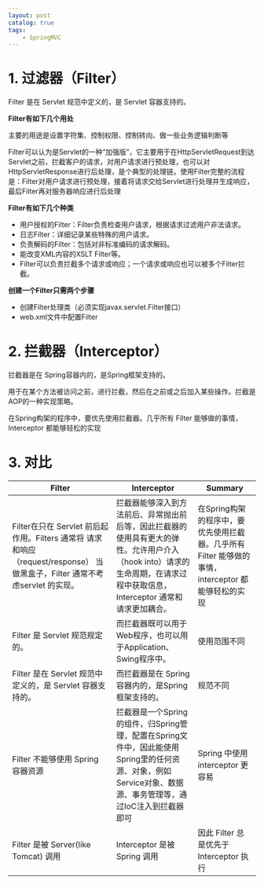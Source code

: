 ```yaml
---
layout: post   	
catalog: true 	
tags:
    - SpringMVC
---
```




# 1. 过滤器（Filter）

Filter 是在 Servlet 规范中定义的，是 Servlet 容器支持的。

**Filter有如下几个用处**

主要的用途是设置字符集、控制权限、控制转向、做一些业务逻辑判断等

Filter可以认为是Servlet的一种“加强版”，它主要用于在HttpServletRequest到达Servlet之前，拦截客户的请求，对用户请求进行预处理，也可以对HttpServletResponse进行后处理，是个典型的处理链。使用Filter完整的流程是：Filter对用户请求进行预处理，接着将请求交给Servlet进行处理并生成响应，最后Filter再对服务器响应进行后处理


**Filter有如下几个种类**

- 用户授权的Filter：Filter负责检查用户请求，根据请求过滤用户非法请求。
- 日志Filter：详细记录某些特殊的用户请求。
- 负责解码的Filter：包括对非标准编码的请求解码。
- 能改变XML内容的XSLT Filter等。
- Filter可以负责拦截多个请求或响应；一个请求或响应也可以被多个Filter拦截。

**创建一个Filter只需两个步骤**

- 创建Filter处理类（必须实现javax.servlet.Filter接口）
- web.xml文件中配置Filter

# 2. 拦截器（Interceptor）

拦截器是在 Spring容器内的，是Spring框架支持的。

用于在某个方法被访问之前，进行拦截，然后在之前或之后加入某些操作。拦截是AOP的一种实现策略。

在Spring构架的程序中，要优先使用拦截器。几乎所有 Filter 能够做的事情， Interceptor 都能够轻松的实现
# 3. 对比


| Filter                                                       | Interceptor                                                  | Summary                                                      |
| ------------------------------------------------------------ | ------------------------------------------------------------ | ------------------------------------------------------------ |
| Filter在只在 Servlet 前后起作用。Filters 通常将 请求和响应（request/response） 当做黑盒子，Filter 通常不考虑servlet 的实现。 | 拦截器能够深入到方法前后、异常抛出前后等，因此拦截器的使用具有更大的弹性。允许用户介入（hook into）请求的生命周期，在请求过程中获取信息，Interceptor 通常和请求更加耦合。 | 在Spring构架的程序中，要优先使用拦截器。几乎所有 Filter 能够做的事情， interceptor 都能够轻松的实现[ ](http://einverne.github.io/post/2017/08/spring-interceptor-vs-filter.html#fn:top) |
| Filter 是 Servlet 规范规定的。                               | 而拦截器既可以用于Web程序，也可以用于Application、Swing程序中。 | 使用范围不同                                                 |
| Filter 是在 Servlet 规范中定义的，是 Servlet 容器支持的。    | 而拦截器是在 Spring容器内的，是Spring框架支持的。            | 规范不同                                                     |
| Filter 不能够使用 Spring 容器资源                            | 拦截器是一个Spring的组件，归Spring管理，配置在Spring文件中，因此能使用Spring里的任何资源、对象，例如 Service对象、数据源、事务管理等，通过IoC注入到拦截器即可 | Spring 中使用 interceptor 更容易                             |
| Filter 是被 Server(like Tomcat) 调用                         | Interceptor 是被 Spring 调用                                 | 因此 Filter 总是优先于 Interceptor 执行                      |
